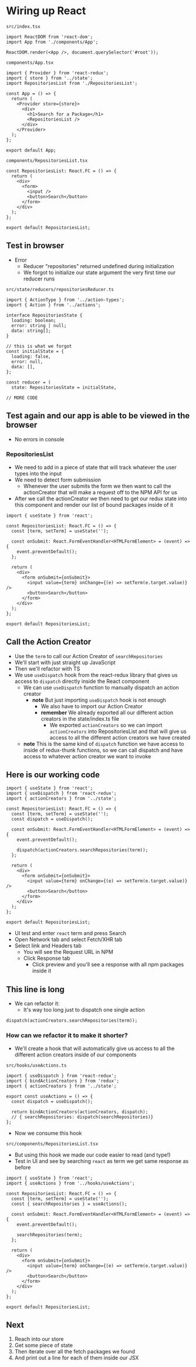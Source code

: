 # Wiring up React
`src/index.tsx`

```
import ReactDOM from 'react-dom';
import App from './components/App';

ReactDOM.render(<App />, document.querySelector('#root'));
```

`components/App.tsx`

```
import { Provider } from 'react-redux';
import { store } from '../state';
import RepositoriesList from './RepositoriesList';

const App = () => {
  return (
    <Provider store={store}>
      <div>
        <h1>Search for a Package</h1>
        <RepositoriesList />
      </div>
    </Provider>
  );
};

export default App;
```

`components/RepositoriesList.tsx`

```
const RepositoriesList: React.FC = () => {
  return (
    <div>
      <form>
        <input />
        <button>Search</button>
      </form>
    </div>
  );
};

export default RepositoriesList;
```

## Test in browser
* Error
    - Reducer "repositories" returned undefined during initialization
    - We forgot to initialize our state argument the very first time our reducer runs

`src/state/reducers/repositoriesReducer.ts`

```
import { ActionType } from '../action-types';
import { Action } from '../actions';

interface RepositoriesState {
  loading: boolean;
  error: string | null;
  data: string[];
}

// this is what we forgot
const initialState = {
  loading: false,
  error: null,
  data: [],
};

const reducer = (
  state: RepositoriesState = initialState,

// MORE CODE
```

## Test again and our app is able to be viewed in the browser
* No errors in console

### RepositoriesList
* We need to add in a piece of state that will track whatever the user types into the input
* We need to detect form submission
    - Whenever the user submits the form we then want to call the actionCreator that will make a request off to the NPM API for us
* After we call the actionCreator we then need to get our redux state into this component and render our list of bound packages inside of it

```
import { useState } from 'react';

const RepositoriesList: React.FC = () => {
  const [term, setTerm] = useState('');

  const onSubmit: React.FormEventHandler<HTMLFormElement> = (event) => {
    event.preventDefault();
  };

  return (
    <div>
      <form onSubmit={onSubmit}>
        <input value={term} onChange={(e) => setTerm(e.target.value)} />
        <button>Search</button>
      </form>
    </div>
  );
};

export default RepositoriesList;
```

## Call the Action Creator
* Use the `term` to call our Action Creator of `searchRepositories`
* We'll start with just straight up JavaScript
* Then we'll refactor with TS
* We use `useDispatch` hook from the react-redux library that gives us access to `dispatch` directly inside the React component
    - We can use `useDispatch` function to manually dispatch an action creator
        + **note** But just importing `useDispatch` hook is not enough
            * We also have to import our Action Creator
            * **remember** We already exported all our different action creators in the state/index.ts file
                - We exported `actionCreators` so we can import `actionCreators` into RepositoriesList and that will give us access to all the different action creators we have created
    * **note** This is the same kind of `dispatch` function we have access to inside of redux-thunk functions, so we can call dispatch and have access to whatever action creator we want to invoke
    
## Here is our working code
```
import { useState } from 'react';
import { useDispatch } from 'react-redux';
import { actionCreators } from '../state';

const RepositoriesList: React.FC = () => {
  const [term, setTerm] = useState('');
  const dispatch = useDispatch();

  const onSubmit: React.FormEventHandler<HTMLFormElement> = (event) => {
    event.preventDefault();

    dispatch(actionCreators.searchRepositories(term));
  };

  return (
    <div>
      <form onSubmit={onSubmit}>
        <input value={term} onChange={(e) => setTerm(e.target.value)} />
        <button>Search</button>
      </form>
    </div>
  );
};

export default RepositoriesList;
```

* UI test and enter `react` term and press Search
* Open Network tab and select Fetch/XHR tab
* Select link and Headers tab
    - You will see the Request URL in NPM
    - Click Response tab
        + Click preview and you'll see a response with all npm packages inside it

## This line is long
* We can refactor it:
    - It's way too long just to dispatch one single action

`dispatch(actionCreators.searchRepositories(term));`

### How can we refactor it to make it shorter?
* We'll create a hook that will automatically give us access to all the different action creators inside of our components

`src/hooks/useActions.ts`

```
import { useDispatch } from 'react-redux';
import { bindActionCreators } from 'redux';
import { actionCreators } from '../state';

export const useActions = () => {
  const dispatch = useDispatch();

  return bindActionCreators(actionCreators, dispatch);
  // { searchRepositories: dispatch(searchRepositories)}
};
```

* Now we consume this hook

`src/components/RepositoriesList.tsx`

* But using this hook we made our code easier to read (and type!)
* Test in UI and see by searching `react` as term we get same response as before

```
import { useState } from 'react';
import { useActions } from '../hooks/useActions';

const RepositoriesList: React.FC = () => {
  const [term, setTerm] = useState('');
  const { searchRepositories } = useActions();

  const onSubmit: React.FormEventHandler<HTMLFormElement> = (event) => {
    event.preventDefault();

    searchRepositories(term);
  };

  return (
    <div>
      <form onSubmit={onSubmit}>
        <input value={term} onChange={(e) => setTerm(e.target.value)} />
        <button>Search</button>
      </form>
    </div>
  );
};

export default RepositoriesList;
```

## Next
1. Reach into our store
2. Get some piece of state
3. Then iterate over all the fetch packages we found
4. And print out a line for each of them inside our JSX
